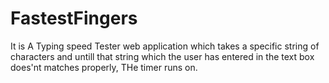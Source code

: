 # FastestFingers
It is A Typing speed Tester web application which takes a specific string of characters and untill that string which the user has entered in the text box does'nt matches properly, THe timer runs on.
